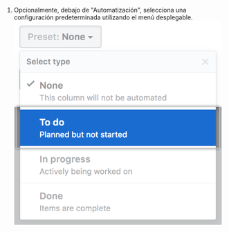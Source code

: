1. Opcionalmente, debajo de "Automatización", selecciona una configuración predeterminada utilizando el menú desplegable. ![Selecciona preestablecer la automatización desde el menú](/assets/images/help/projects/select-automation.png)
